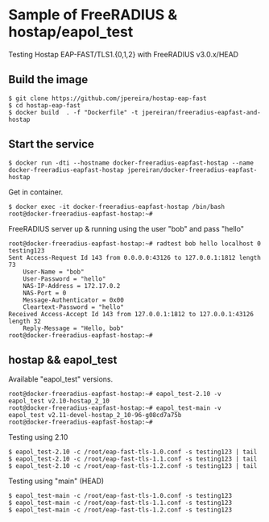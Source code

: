 # Sample of FreeRADIUS & hostap/eapol_test

Testing Hostap EAP-FAST/TLS1.{0,1,2} with FreeRADIUS v3.0.x/HEAD

## Build the image
```
$ git clone https://github.com/jpereira/hostap-eap-fast
$ cd hostap-eap-fast
$ docker build  . -f "Dockerfile" -t jpereiran/freeradius-eapfast-and-hostap
```

## Start the service

```
$ docker run -dti --hostname docker-freeradius-eapfast-hostap --name docker-freeradius-eapfast-hostap jpereiran/docker-freeradius-eapfast-hostap
```

Get in container.

```
$ docker exec -it docker-freeradius-eapfast-hostap /bin/bash
root@docker-freeradius-eapfast-hostap:~#
```

FreeRADIUS server up & running using the user "bob" and pass "hello"

```
root@docker-freeradius-eapfast-hostap:~# radtest bob hello localhost 0 testing123
Sent Access-Request Id 143 from 0.0.0.0:43126 to 127.0.0.1:1812 length 73
	User-Name = "bob"
	User-Password = "hello"
	NAS-IP-Address = 172.17.0.2
	NAS-Port = 0
	Message-Authenticator = 0x00
	Cleartext-Password = "hello"
Received Access-Accept Id 143 from 127.0.0.1:1812 to 127.0.0.1:43126 length 32
	Reply-Message = "Hello, bob"
root@docker-freeradius-eapfast-hostap:~#
```

## hostap && eapol_test

Available "eapol_test" versions.

```
root@docker-freeradius-eapfast-hostap:~# eapol_test-2.10 -v
eapol_test v2.10-hostap_2_10
root@docker-freeradius-eapfast-hostap:~# eapol_test-main -v
eapol_test v2.11-devel-hostap_2_10-96-g08cd7a75b
root@docker-freeradius-eapfast-hostap:~#
```

Testing using 2.10

```
$ eapol_test-2.10 -c /root/eap-fast-tls-1.0.conf -s testing123 | tail
$ eapol_test-2.10 -c /root/eap-fast-tls-1.1.conf -s testing123 | tail
$ eapol_test-2.10 -c /root/eap-fast-tls-1.2.conf -s testing123 | tail
```

Testing using "main" (HEAD)

```
$ eapol_test-main -c /root/eap-fast-tls-1.0.conf -s testing123
$ eapol_test-main -c /root/eap-fast-tls-1.1.conf -s testing123
$ eapol_test-main -c /root/eap-fast-tls-1.2.conf -s testing123
```
